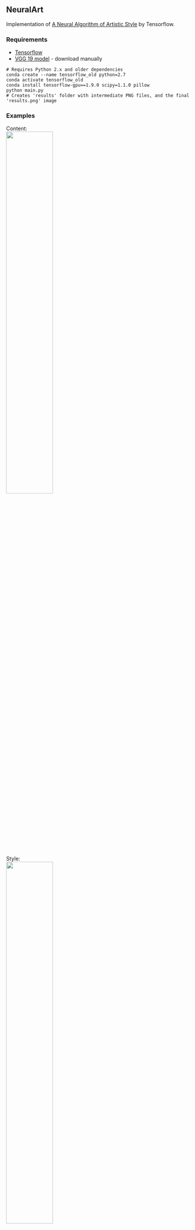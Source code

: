 ## NeuralArt

Implementation of [A Neural Algorithm of Artistic Style](http://arxiv.org/abs/1508.06576) by Tensorflow.

### Requirements
 - [Tensorflow](http://www.tensorflow.org/)
 - [VGG 19 model](https://drive.google.com/file/d/0B8QJdgMvQDrVU2cyZjFKU1RrLUU/view?usp=sharing) - download manually

```
# Requires Python 2.x and older dependencies
conda create --name tensorflow_old python=2.7
conda activate tensorflow_old
conda install tensorflow-gpu==1.9.0 scipy=1.1.0 pillow
python main.py
# Creates 'results' folder with intermediate PNG files, and the final 'results.png' image
```

### Examples

<p>
Content: <br/>
<img src="https://github.com/ckmarkoh/neuralart_tensorflow/blob/master/images/Taipei101.jpg?raw=true" width="50%"/> <br/>
Style: <br/>
<img src="https://github.com/ckmarkoh/neuralart_tensorflow/blob/master/images/StarryNight.jpg?raw=true" width="50%"/> <br/>
Output: <br/>
<img src="https://github.com/ckmarkoh/neuralart_tensorflow/blob/master/images/Taipei101_StarryNight.jpg?raw=true" width="50%"/> <br/>
</p>
